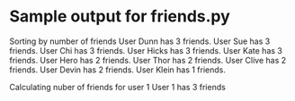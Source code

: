 # Sample output for friends.py

Sorting by number of friends
User Dunn has 3 friends.
User Sue has 3 friends.
User Chi has 3 friends.
User Hicks has 3 friends.
User Kate has 3 friends.
User Hero has 2 friends.
User Thor has 2 friends.
User Clive has 2 friends.
User Devin has 2 friends.
User Klein has 1 friends.

Calculating nuber of friends for user 1
User 1 has 3 friends
